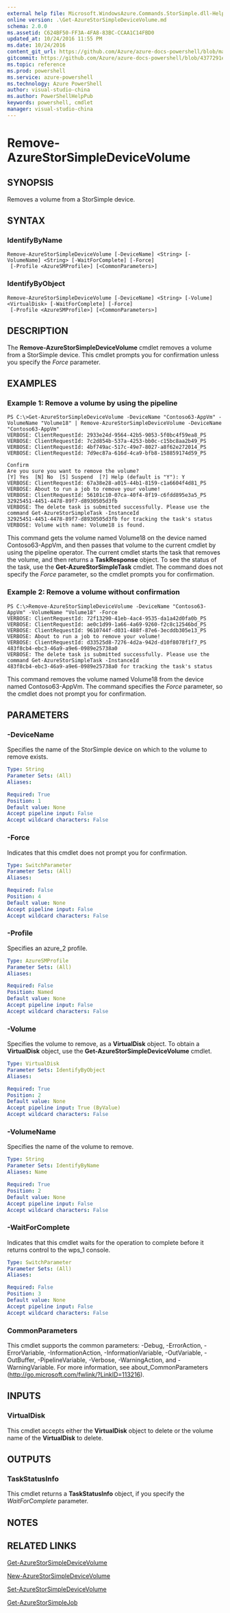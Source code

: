 ```yaml
---
external help file: Microsoft.WindowsAzure.Commands.StorSimple.dll-Help.xml
online version: .\Get-AzureStorSimpleDeviceVolume.md
schema: 2.0.0
ms.assetid: C624BF50-FF3A-4FA8-83BC-CCAA1C14FBD0
updated_at: 10/24/2016 11:55 PM
ms.date: 10/24/2016
content_git_url: https://github.com/Azure/azure-docs-powershell/blob/master/azureps-cmdlets-docs/ServiceManagement/Azure.StorSimple/v1.6.1/Remove-AzureStorSimpleDeviceVolume.md
gitcommit: https://github.com/Azure/azure-docs-powershell/blob/4377291ee360e58e2c1c5d644155daf6a0279055/azureps-cmdlets-docs/ServiceManagement/Azure.StorSimple/v1.6.1/Remove-AzureStorSimpleDeviceVolume.md
ms.topic: reference
ms.prod: powershell
ms.service: azure-powershell
ms.technology: Azure PowerShell
author: visual-studio-china
ms.author: PowerShellHelpPub
keywords: powershell, cmdlet
manager: visual-studio-china
---
```


# Remove-AzureStorSimpleDeviceVolume

## SYNOPSIS
Removes a volume from a StorSimple device.

## SYNTAX

### IdentifyByName
```
Remove-AzureStorSimpleDeviceVolume [-DeviceName] <String> [-VolumeName] <String> [-WaitForComplete] [-Force]
 [-Profile <AzureSMProfile>] [<CommonParameters>]
```

### IdentifyByObject
```
Remove-AzureStorSimpleDeviceVolume [-DeviceName] <String> [-Volume] <VirtualDisk> [-WaitForComplete] [-Force]
 [-Profile <AzureSMProfile>] [<CommonParameters>]
```

## DESCRIPTION
The **Remove-AzureStorSimpleDeviceVolume** cmdlet removes a volume from a StorSimple device.
This cmdlet prompts you for confirmation unless you specify the *Force* parameter.

## EXAMPLES

### Example 1: Remove a volume by using the pipeline
```
PS C:\>Get-AzureStorSimpleDeviceVolume -DeviceName "Contoso63-AppVm" -VolumeName "Volume18" | Remove-AzureStorSimpleDeviceVolume -DeviceName "Contoso63-AppVm"
VERBOSE: ClientRequestId: 2933e24d-9564-42b5-9053-5f0bc4f59ea8_PS
VERBOSE: ClientRequestId: 7c2d854b-537a-4253-bb0c-c15bc8aa2b49_PS
VERBOSE: ClientRequestId: 4bf749ac-517c-49e7-8027-a8f62e272014_PS
VERBOSE: ClientRequestId: 7d9ec87a-616d-4ca9-bfb8-158859174d59_PS

Confirm
Are you sure you want to remove the volume? 
[Y] Yes  [N] No  [S] Suspend  [?] Help (default is "Y"): Y
VERBOSE: ClientRequestId: 67a38e28-a015-44b1-8159-c1a6604f4d81_PS
VERBOSE: About to run a job to remove your volume! 
VERBOSE: ClientRequestId: 56101c10-07ca-40f4-8f19-c6fdd895e3a5_PS
32925451-4451-4478-89f7-d8930505d3fb
VERBOSE: The delete task is submitted successfully. Please use the command Get-AzureStorSimpleTask -InstanceId
32925451-4451-4478-89f7-d8930505d3fb for tracking the task's status
VERBOSE: Volume with name: Volume18 is found.
```

This command gets the volume named Volume18 on the device named Contoso63-AppVm, and then passes that volume to the current cmdlet by using the pipeline operator.
The current cmdlet starts the task that removes the volume, and then returns a **TaskResponse** object.
To see the status of the task, use the **Get-AzureStorSimpleTask** cmdlet.
The command does not specify the *Force* parameter, so the cmdlet prompts you for confirmation.

### Example 2: Remove a volume without confirmation
```
PS C:\>Remove-AzureStorSimpleDeviceVolume -DeviceName "Contoso63-AppVm" -VolumeName "Volume18" -Force
VERBOSE: ClientRequestId: 72f13290-41eb-4ac4-9535-da1a42d0fa0b_PS
VERBOSE: ClientRequestId: ae0c1d99-1a66-4a69-9260-f2c8c12546bd_PS
VERBOSE: ClientRequestId: 9610744f-d031-488f-87e6-3ecddb305e13_PS
VERBOSE: About to run a job to remove your volume! 
VERBOSE: ClientRequestId: d33525d8-7276-4d2a-942d-d10f8078f1f7_PS
483f8cb4-ebc3-46a9-a9e6-0989e25738a0
VERBOSE: The delete task is submitted successfully. Please use the command Get-AzureStorSimpleTask -InstanceId
483f8cb4-ebc3-46a9-a9e6-0989e25738a0 for tracking the task's status
```

This command removes the volume named Volume18 from the device named Contoso63-AppVm.
The command specifies the *Force* parameter, so the cmdlet does not prompt you for confirmation.

## PARAMETERS

### -DeviceName
Specifies the name of the StorSimple device on which to the volume to remove exists.

```yaml
Type: String
Parameter Sets: (All)
Aliases: 

Required: True
Position: 1
Default value: None
Accept pipeline input: False
Accept wildcard characters: False
```

### -Force
Indicates that this cmdlet does not prompt you for confirmation.

```yaml
Type: SwitchParameter
Parameter Sets: (All)
Aliases: 

Required: False
Position: 4
Default value: None
Accept pipeline input: False
Accept wildcard characters: False
```

### -Profile
Specifies an azure_2 profile.

```yaml
Type: AzureSMProfile
Parameter Sets: (All)
Aliases: 

Required: False
Position: Named
Default value: None
Accept pipeline input: False
Accept wildcard characters: False
```

### -Volume
Specifies the volume to remove, as a **VirtualDisk** object.
To obtain a **VirtualDisk** object, use the **Get-AzureStorSimpleDeviceVolume** cmdlet.

```yaml
Type: VirtualDisk
Parameter Sets: IdentifyByObject
Aliases: 

Required: True
Position: 2
Default value: None
Accept pipeline input: True (ByValue)
Accept wildcard characters: False
```

### -VolumeName
Specifies the name of the volume to remove.

```yaml
Type: String
Parameter Sets: IdentifyByName
Aliases: Name

Required: True
Position: 2
Default value: None
Accept pipeline input: False
Accept wildcard characters: False
```

### -WaitForComplete
Indicates that this cmdlet waits for the operation to complete before it returns control to the wps_1 console.

```yaml
Type: SwitchParameter
Parameter Sets: (All)
Aliases: 

Required: False
Position: 3
Default value: None
Accept pipeline input: False
Accept wildcard characters: False
```

### CommonParameters
This cmdlet supports the common parameters: -Debug, -ErrorAction, -ErrorVariable, -InformationAction, -InformationVariable, -OutVariable, -OutBuffer, -PipelineVariable, -Verbose, -WarningAction, and -WarningVariable. For more information, see about_CommonParameters (http://go.microsoft.com/fwlink/?LinkID=113216).

## INPUTS

### VirtualDisk
This cmdlet accepts either the **VirtualDisk** object to delete or the volume name of the **VirtualDisk** to delete.

## OUTPUTS

### TaskStatusInfo
This cmdlet returns a **TaskStatusInfo** object, if you specify the *WaitForComplete* parameter.

## NOTES

## RELATED LINKS

[Get-AzureStorSimpleDeviceVolume](./Get-AzureStorSimpleDeviceVolume.md)

[New-AzureStorSimpleDeviceVolume](./New-AzureStorSimpleDeviceVolume.md)

[Set-AzureStorSimpleDeviceVolume](./Set-AzureStorSimpleDeviceVolume.md)

[Get-AzureStorSimpleJob](./Get-AzureStorSimpleJob.md)



